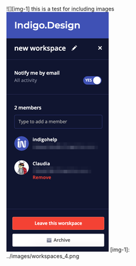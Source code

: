 ![][img-1]
this is a test for including images
<img class="responsive-img" src="../images/workspaces_4.png" srcset="../images/workspaces_4@2x.png 2x" />
[img-1]: ../images/workspaces_4.png
